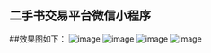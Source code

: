  ## 二手书交易平台微信小程序
##效果图如下：
 ![image](https://github.com/zas023/ershoushu/blob/master/screenshots/QQ%E6%88%AA%E5%9B%BE20170820162313.png)
 ![image](https://github.com/zas023/ershoushu/blob/master/screenshots/QQ%E6%88%AA%E5%9B%BE20170820162335.png)
 ![image](https://github.com/zas023/ershoushu/blob/master/screenshots/QQ%E6%88%AA%E5%9B%BE20170820162353.png)
 ![image](https://github.com/zas023/ershoushu/blob/master/screenshots/QQ%E6%88%AA%E5%9B%BE20170820162407.png)
